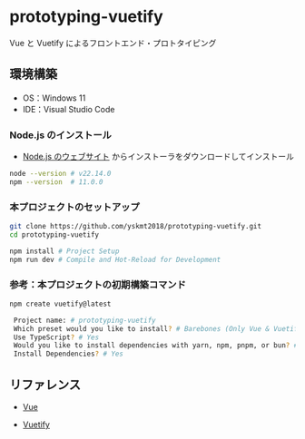 # prototyping-vuetify

Vue と Vuetify によるフロントエンド・プロトタイピング

## 環境構築

- OS：Windows 11
- IDE：Visual Studio Code

### Node.js のインストール

- [Node.js のウェブサイト](https://nodejs.org/ja) からインストーラをダウンロードしてインストール

```bash
node --version # v22.14.0
npm --version  # 11.0.0
```

### 本プロジェクトのセットアップ

```bash
git clone https://github.com/yskmt2018/prototyping-vuetify.git
cd prototyping-vuetify

npm install # Project Setup
npm run dev # Compile and Hot-Reload for Development
```

### 参考：本プロジェクトの初期構築コマンド

```bash
npm create vuetify@latest

 Project name: # prototyping-vuetify
 Which preset would you like to install? # Barebones (Only Vue & Vuetify)
 Use TypeScript? # Yes
 Would you like to install dependencies with yarn, npm, pnpm, or bun? # npm
 Install Dependencies? # Yes
```

## リファレンス

- [Vue](https://ja.vuejs.org/)

- [Vuetify](https://vuetifyjs.com/ja/)
